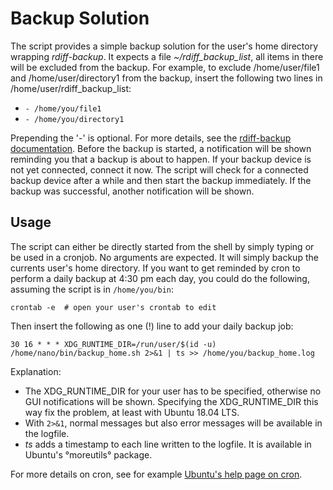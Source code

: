 # Backup Solution

The script provides a simple backup solution for the user's home directory wrapping *rdiff-backup*.
It expects a file *~/rdiff_backup_list*, all items in there will be excluded from the backup.
For example, to exclude /home/user/file1 and /home/user/directory1 from the backup, insert the
following two lines in /home/user/rdiff_backup_list:

* `- /home/you/file1`
* `- /home/you/directory1`

Prepending the '-' is optional. For more details, see the
[rdiff-backup documentation](https://rdiff-backup.net/).
Before the backup is started, a notification will be shown reminding you that a backup is about to
happen. If your backup device is not yet connected, connect it now. The script will check for a
connected backup device after a while and then start the backup immediately.
If the backup was successful, another notification will be shown.

## Usage

The script can either be directly started from the shell by simply typing or be used in a cronjob.
No arguments are expected. It will simply backup the currents user's home directory.
If you want to get reminded by cron to perform a daily backup at 4:30 pm each day, you could do
the following, assuming the script is in `/home/you/bin`:

`crontab -e  # open your user's crontab to edit`

Then insert the following as one (!) line to add your daily backup job:

`30 16 * * * XDG_RUNTIME_DIR=/run/user/$(id -u) /home/nano/bin/backup_home.sh 2>&1
 | ts >> /home/you/backup_home.log`

Explanation:

* The XDG_RUNTIME_DIR for your user has to be specified, otherwise no GUI notifications will be shown.
  Specifying the XDG_RUNTIME_DIR this way fix the problem, at least with Ubuntu 18.04 LTS.
* With `2>&1`, normal messages but also error messages will be available in the logfile.
* *ts* adds a timestamp to each line written to the logfile. It is available in Ubuntu's °moreutils°
  package.

For more details on cron, see for example
[Ubuntu's help page on cron](https://help.ubuntu.com/community/CronHowto).
